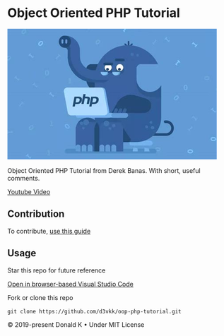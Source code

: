 # Object Oriented PHP Tutorial

![PHP Elephant](https://github.com/d3vkk/oop-php-tutorial/blob/master/php-elephant.png)

Object Oriented PHP Tutorial from Derek Banas. With short, useful comments.

[Youtube Video](https://www.youtube.com/watch?v=5YaF8xTmxs4)

## Contribution

To contribute, [use this guide](https://github.com/d3vkk/open-source/blob/master/CONTRIBUTING.md)

## Usage

Star this repo for future reference

[Open in browser-based Visual Studio Code](https://vscode.dev/github/d3vkk/oop-php-tutorial)

Fork or clone this repo
```
git clone https://github.com/d3vkk/oop-php-tutorial.git
```

© 2019-present Donald K • Under MIT License
